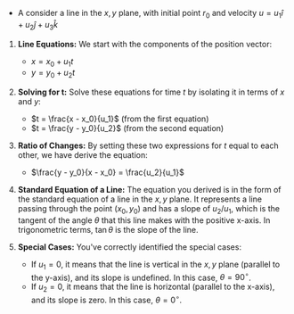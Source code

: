 - A consider a line in the $x,y$ plane, with initial point $r_0$ and velocity $u = u_{1}\hat i + u_{2}\hat j + u_{3}\hat k$
1. **Line Equations:** We start with the components of the position vector:
    
    - $x = x_0 + u_1t$
    - $y = y_0 + u_2t$
2. **Solving for t:** Solve these equations for time $t$ by isolating it in terms of $x$ and $y$:
    
    - $t = \frac{x - x_0}{u_1}$ (from the first equation)
    - $t = \frac{y - y_0}{u_2}$ (from the second equation)
3. **Ratio of Changes:** By setting these two expressions for $t$ equal to each other, we have derive the equation:
    
    - $\frac{y - y_0}{x - x_0} = \frac{u_2}{u_1}$
4. **Standard Equation of a Line:** The equation you derived is in the form of the standard equation of a line in the $x, y$ plane. It represents a line passing through the point $(x_0, y_0)$ and has a slope of $u_2/u_1$, which is the tangent of the angle $\theta$ that this line makes with the positive x-axis. In trigonometric terms, $\tan\theta$ is the slope of the line.
    
5. **Special Cases:** You've correctly identified the special cases:
    
    - If $u_1 = 0$, it means that the line is vertical in the $x, y$ plane (parallel to the y-axis), and its slope is undefined. In this case, $\theta = 90^\circ$.
    - If $u_2 = 0$, it means that the line is horizontal (parallel to the x-axis), and its slope is zero. In this case, $\theta = 0^\circ$.